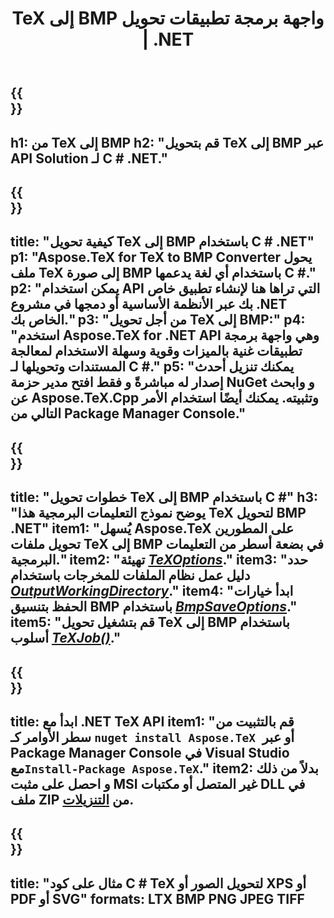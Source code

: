 ﻿---
translation: true
template: /_templates/_conversion-child-net.md
title: TeX إلى BMP واجهة برمجة تطبيقات تحويل | .NET
description: TeX إلى وظائف تحويل BMP. ادمج مكتبة .NET المحلية هذه في مشروعك أو استخدم التطبيقات عبر الأنظمة الأساسية لتحويل TeX إلى BMP.
keywords: 'tex إلى bmp api net و دمج tex2bmp c #'
url: /net/conversion/tex-to-bmp/
family: tex
platformtag: net
feature: conversion
informat: TEX
outformat: BMP
otherformats: PNG JPEG TIFF PDF SVG XPS
---

{{<section banner>}}
---
h1: من TeX إلى BMP
h2: "قم بتحويل TeX إلى BMP عبر API Solution لـ C # .NET."
---

{{<section overview>}}
---
title: "كيفية تحويل TeX إلى BMP باستخدام C # .NET"
p1: "Aspose.TeX for TeX to BMP Converter يحول ملف TeX إلى صورة BMP باستخدام أي لغة يدعمها C #."
p2: "يمكن استخدام API التي تراها هنا لإنشاء تطبيق خاص بك عبر الأنظمة الأساسية أو دمجها في مشروع .NET الخاص بك."
p3: "من أجل تحويل TeX إلى BMP:"
p4: "استخدم Aspose.TeX for .NET API وهي واجهة برمجة تطبيقات غنية بالميزات وقوية وسهلة الاستخدام لمعالجة المستندات وتحويلها لـ C #."
p5: "يمكنك تنزيل أحدث إصدار له مباشرةً و فقط افتح مدير حزمة NuGet و وابحث عن Aspose.TeX.Cpp وتثبيته. يمكنك أيضًا استخدام الأمر التالي من Package Manager Console."
---

{{<section feature1>}}
---
title: "خطوات تحويل TeX إلى BMP باستخدام C #"
h3: "يوضح نموذج التعليمات البرمجية هذا TeX لتحويل BMP .NET"
item1: "يُسهل Aspose.TeX على المطورين تحويل ملفات TeX إلى BMP في بضعة أسطر من التعليمات البرمجية."
item2: "تهيئة [*TeXOptions*](https://reference.aspose.com/tex/net/aspose.tex/texoptions/)."
item3: "حدد دليل عمل نظام الملفات للمخرجات باستخدام [*OutputWorkingDirectory*](https://reference.aspose.com/tex/net/aspose.tex/texoptions/outputworkingdirectory/)."
item4: "ابدأ خيارات الحفظ بتنسيق BMP باستخدام [*BmpSaveOptions*](https://reference.aspose.com/tex/net/aspose.tex.presentation.image/bmpsaveoptions/)."
item5: "قم بتشغيل تحويل TeX إلى BMP باستخدام أسلوب [*TeXJob()*](https://reference.aspose.com/tex/net/aspose.tex/texjob/)."
---

{{<section feature2>}}
---
title: ابدأ مع .NET TeX API
item1: "قم بالتثبيت من سطر الأوامر كـ ```nuget install Aspose.TeX ```أو عبر Package Manager Console في Visual Studio مع```Install-Package Aspose.TeX```."
item2: بدلاً من ذلك و احصل على مثبت MSI غير المتصل أو مكتبات DLL في ملف ZIP من [التنزيلات](https://releases.aspose.com/tex/net).
---

{{<section widget>}}
---
title: "مثال على كود C # TeX لتحويل الصور أو XPS أو PDF أو SVG"
formats: LTX BMP PNG JPEG TIFF
---
